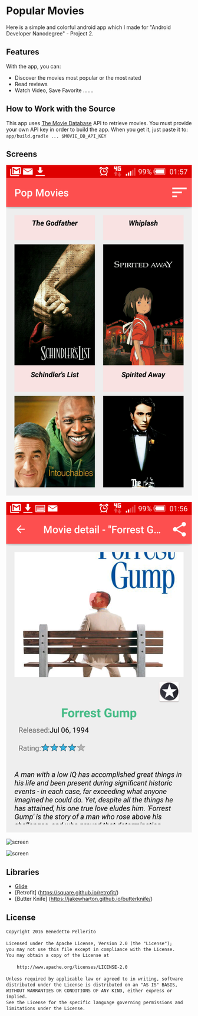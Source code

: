 # Popular Movies

Here is a simple and colorful android app which I made for "Android Developer Nanodegree" - Project 2.



## Features

With the app, you can:
* Discover the movies most popular or the most rated 
* Read reviews 
* Watch Video, Save Favorite .......

## How to Work with the Source

This app uses [The Movie Database](https://www.themoviedb.org/documentation/api) API to retrieve movies.
You must provide your own API key in order to build the app. When you get it, just paste it to:
    ```
    app/build.gradle ... $MOVIE_DB_API_KEY
    ```

## Screens

![screen](phone-movies.png)

![screen](phone-details.png)

![screen](tablet-movies.png)

![screen](tablet-details.png)


## Libraries

* [Glide](https://github.com/bumptech/glide)
* [Retrofit] (https://square.github.io/retrofit/)
* [Butter Knife] (https://jakewharton.github.io/butterknife/)


## License

    Copyright 2016 Benedetto Pellerito

    Licensed under the Apache License, Version 2.0 (the "License");
    you may not use this file except in compliance with the License.
    You may obtain a copy of the License at

        http://www.apache.org/licenses/LICENSE-2.0

    Unless required by applicable law or agreed to in writing, software
    distributed under the License is distributed on an "AS IS" BASIS,
    WITHOUT WARRANTIES OR CONDITIONS OF ANY KIND, either express or implied.
    See the License for the specific language governing permissions and
    limitations under the License.
